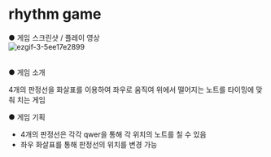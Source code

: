 # rhythm game

● 게임 스크린샷 / 플레이 영상<br>
![ezgif-3-5ee17e2899](https://user-images.githubusercontent.com/112921582/221488198-06c7a3ae-4f1e-4cf4-b56b-5ba9949fc23a.gif)<br><br>


● 게임 소개<br>

4개의 판정선을 화살표를 이용하여 좌우로 움직여 위에서 떨어지는 노트를 타이밍에 맞춰 치는 게임

● 게임 기획

- 4개의 판정선은 각각 qwer을 통해 각 위치의 노트를 칠 수 있음
- 좌우 화살표를 통해 판정선의 위치를 변경 가능
